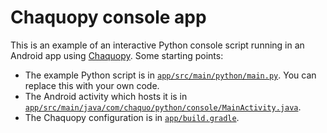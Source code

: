 # Chaquopy console app

This is an example of an interactive Python console script running in an Android app using
[Chaquopy](https://chaquo.com/chaquopy/). Some starting points:

* The example Python script is in 
  [`app/src/main/python/main.py`](https://github.com/chaquo/chaquopy-console/blob/master/app/src/main/python/main.py).
  You can replace this with your own code.
* The Android activity which hosts it is in 
  [`app/src/main/java/com/chaquo/python/console/MainActivity.java`](https://github.com/chaquo/chaquopy-console/blob/master/app/src/main/java/com/chaquo/python/console/MainActivity.java).
* The Chaquopy configuration is in 
  [`app/build.gradle`](https://github.com/chaquo/chaquopy-console/blob/master/app/build.gradle).
